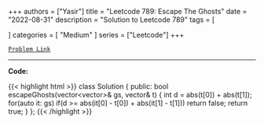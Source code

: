 
+++
authors = ["Yasir"]
title = "Leetcode 789: Escape The Ghosts"
date = "2022-08-31"
description = "Solution to Leetcode 789"
tags = [
    
]
categories = [
    "Medium"
]
series = ["Leetcode"]
+++



[`Problem Link`](https://leetcode.com/problems/escape-the-ghosts/description/)

---

**Code:**

{{< highlight html >}}
class Solution {
public:
    bool escapeGhosts(vector<vector<int>>& gs, vector<int>& t) {
        int d = abs(t[0]) + abs(t[1]);
        for(auto it: gs)
        if(d >= abs(it[0] - t[0]) + abs(it[1] - t[1]))
        return false;
        return true;
    }
};
{{< /highlight >}}

